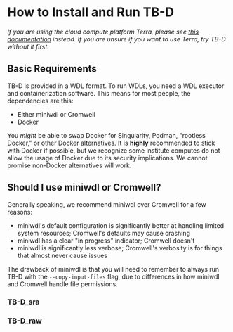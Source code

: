 # How to Install and Run TB-D
*If you are using the cloud compute platform Terra, please see [this documentation](./get_started_Terra.md) instead. If you are unsure if you want to use Terra, try TB-D without it first.*

## Basic Requirements
TB-D is provided in a WDL format. To run WDLs, you need a WDL executor and containerization software. This means for most people, the dependencies are this:
* Either miniwdl or Cromwell
* Docker

You *might* be able to swap Docker for Singularity, Podman, "rootless Docker," or other Docker alternatives. It is **highly** recommended to stick with Docker if possible, but we recognize some institute computes do not allow the usage of Docker due to its security implications. We cannot promise non-Docker alternatives will work.

## Should I use miniwdl or Cromwell?
Generally speaking, we recommend miniwdl over Cromwell for a few reasons:
* miniwdl's default configuration is significantly better at handling limited system resources; Cromwell's defaults may cause crashing
* miniwdl has a clear "in progress" indicator; Cromwell doesn't
* miniwdl is significantly less verbose; Cromwell's verbosity is for things that almost never cause issues

The drawback of miniwdl is that you will need to remember to always run TB-D with the `--copy-input-files` flag, due to differences in how miniwdl and Cromwell handle file permissions.

### TB-D_sra

### TB-D_raw

